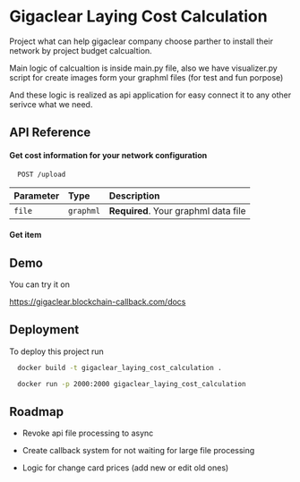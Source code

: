 
# Gigaclear Laying Cost Calculation

Project what can help gigaclear company choose parther to install their network by project budget calcualtion.

Main logic of calcualtion is inside main.py file, also we have visualizer.py script for create images form your graphml files (for test and fun porpose)

And these logic is realized as api application for easy connect it to any other serivce what we need.




## API Reference

#### Get cost information for your network configuration

```http
  POST /upload
```

| Parameter | Type     | Description                |
| :-------- | :------- | :------------------------- |
| `file` | `graphml` | **Required**. Your graphml data file |

#### Get item


## Demo

You can try it on

https://gigaclear.blockchain-callback.com/docs


## Deployment

To deploy this project run

```bash
  docker build -t gigaclear_laying_cost_calculation .

```

```bash
  docker run -p 2000:2000 gigaclear_laying_cost_calculation
```


## Roadmap

- Revoke api file processing to async

- Create callback system for not waiting for large file processing

- Logic for change card prices (add new or edit old ones)


